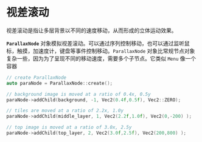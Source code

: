 # 视差滚动

视差滚动是指让多层背景以不同的速度移动，从而形成的立体运动效果。

**`ParallaxNode`** 对象模拟视差滚动。可以通过序列控制移动，也可以通过监听鼠标，触摸，加速度计，键盘等事件控制移动。`ParallaxNode` 对象比常规节点对象复杂一些，因为为了呈现不同的移动速度，需要多个子节点。它类似 `Menu` 像一个容器

```cpp
// create ParallaxNode
auto paraNode = ParallaxNode::create();

// background image is moved at a ratio of 0.4x, 0.5y
paraNode->addChild(background, -1, Vec2(0.4f,0.5f), Vec2::ZERO);

// tiles are moved at a ratio of 2.2x, 1.0y
paraNode->addChild(middle_layer, 1, Vec2(2.2f,1.0f), Vec2(0,-200) );

// top image is moved at a ratio of 3.0x, 2.5y
paraNode->addChild(top_layer, 2, Vec2(3.0f,2.5f), Vec2(200,800) );
```

